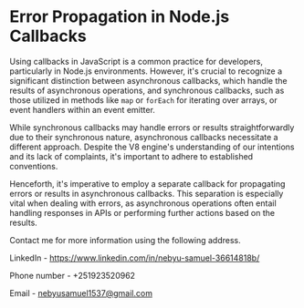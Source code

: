 # Error Propagation in Node.js Callbacks

Using callbacks in JavaScript is a common practice for developers, particularly in Node.js environments. However, it's crucial to recognize a significant distinction between asynchronous callbacks, which handle the results of asynchronous operations, and synchronous callbacks, such as those utilized in methods like `map` or `forEach` for iterating over arrays, or event handlers within an event emitter.

While synchronous callbacks may handle errors or results straightforwardly due to their synchronous nature, asynchronous callbacks necessitate a different approach. Despite the V8 engine's understanding of our intentions and its lack of complaints, it's important to adhere to established conventions.

Henceforth, it's imperative to employ a separate callback for propagating errors or results in asynchronous callbacks. This separation is especially vital when dealing with errors, as asynchronous operations often entail handling responses in APIs or performing further actions based on the results.

Contact me for more information using the following address.

LinkedIn - https://www.linkedin.com/in/nebyu-samuel-36614818b/

Phone number - +251923520962

Email - nebyusamuel1537@gmail.com 
